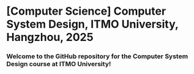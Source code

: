 # \[Computer Science\] Computer System Design, ITMO University, Hangzhou, 2025

### Welcome to the GitHub repository for the Computer System Design course at ITMO University! 
